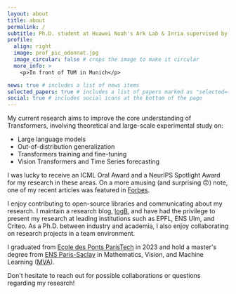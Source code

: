 ```yaml
---
layout: about
title: about
permalink: /
subtitle: Ph.D. student at Huawei Noah's Ark Lab & Inria supervised by <a href="https://rtavenar.github.io/research/bio.html">Romain Tavenard</a>, <a href="https://people.irisa.fr/Laetitia.Chapel/">Laetitia Chapel</a>, and <a href="https://ievred.github.io/">Ievgen Redko</a>. 
profile:
  align: right
  image: prof_pic_odonnat.jpg
  image_circular: false # crops the image to make it circular
  more_info: >
    <p>In front of TUM in Munich</p>

news: true # includes a list of news items
selected_papers: true # includes a list of papers marked as "selected={true}"
social: true # includes social icons at the bottom of the page
---
```


My current research aims to improve the core understanding of Transformers, involving theoretical and large-scale experimental study on:
- Large language models
- Out-of-distribution generalization
- Transformers training and fine-tuning
- Vision Transformers and Time Series forecasting

I was lucky to receive an ICML Oral Award and a NeurIPS Spotlight Award for my research in these areas. On a more amusing (and surprising 🙃) note, one of my recent articles was featured in <a href="https://www.forbes.com/sites/lanceeliot/2024/11/11/revealing-secrets-of-large-language-models-and-generative-ai-via-old-fashioned-markov-chain-mathematics/">Forbes</a>.

I enjoy contributing to open-source libraries and communicating about my research. I maintain a research blog, <a href="https://logb-research.github.io/">logB<a/>, and have had the privilege to present my research at leading institutions such as EPFL, ENS Ulm, and Criteo. As a Ph.D. between industry and academia, I also enjoy collaborating on research projects in a team environment.

I graduated from [Ecole des Ponts ParisTech](https://en.wikipedia.org/wiki/%C3%89cole_des_ponts_ParisTech) in 2023 and hold a master's degree from [ENS Paris-Saclay](https://ens-paris-saclay.fr/) in Mathematics, Vision, and Machine Learning ([MVA](https://www.master-mva.com/)).

Don't hesitate to reach out for possible collaborations or questions regarding my research!


